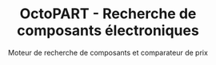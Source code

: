 ---
layout: documentation
hide_hero: false
hero_image: "image.png"
hero_darken: true
image: "image.png"
component_toc: true
doc_header: true
type: library
external_link: https://octopart.com/fr

title: OctoPART - Recherche de composants électroniques
subtitle: Moteur de recherche de composants et comparateur de prix

---